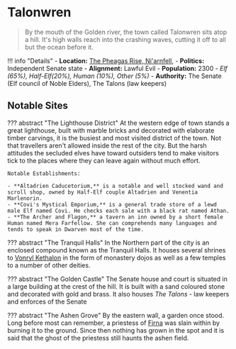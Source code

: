 # Talonwren
> By the mouth of the Golden river, the town called Talonwren sits atop a hill. It's high walls reach into the crashing waves, cutting it off to all but the ocean before it.

!!! info "Details"
    - **Location:** [The Pheagas Rise, Ni'arnfell](../../../realms/niarnfell/#the-pheagas-rise), 
    - **Politics:** Independent Senate state
    - **Alignment:** Lawful Evil
    - **Population:** 2300 - _Elf (65%), Half-Elf(20%), Human (10%), Other (5%)_
    - **Authority:** The Senate (Elf council of Noble Elders), The Talons (law keepers)



## Notable Sites

??? abstract "The Lighthouse District"
    At the western edge of town stands a great lighthouse, built with marble bricks and decorated with elaborate timber carvings, it is the busiest and most visited district of the town. Not that travellers aren't allowed inside the rest of the city. But the harsh attitudes the secluded elves have toward outsiders tend to make visitors tick to the places where they can leave again without much effort.

    Notable Establishments:

    - **Altadrien Caducetorium,** is a notable and well stocked wand and scroll shop, owned by Half-Elf couple Altadrien and Venentia Marlenorin.
    - **Covi's Mystical Emporium,** is a general trade store of a lewd male Elf named Covi. He checks each sale with a black rat named Athan.
    - **The Archer and Flagon,** a tavern an inn owned by a short female Human named Mera Farfellow. She can comprehends many languages and tends to speak in Dwarven most of the time.

??? abstract "The Tranquil Halls"
    In the Northern part of the city is an enclosed compound known as the Tranquil Halls. It houses several shrines to [Vonryl Kethalon](../../../../religion/deities/vonryl_kethalon) in the form of monastery dojos as well as a few temples to a number of other deities.

??? abstract "The Golden Castle"
    The Senate house and court is situated in a large building at the crest of the hill. It is built with a sand coloured stone and decorated with gold and brass. It also houses _The Talons_ - law keepers and enforces of the Senate

??? abstract "The Ashen Grove"
    By the eastern wall, a garden once stood. Long before most can remember, a priestess of [Firna](../../../../religion/deities/firna) was slain within by burning it to the ground. Since then nothing has grown in the spot and it is said that the ghost of the priestess still haunts the ashen field.
